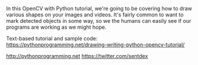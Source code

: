 In this OpenCV with Python tutorial, we're going to be covering how to draw various shapes on your images and videos. It's fairly common to want to mark detected objects in some way, so we the humans can easily see if our programs are working as we might hope.

Text-based tutorial and sample code: https://pythonprogramming.net/drawing-writing-python-opencv-tutorial/

http://pythonprogramming.net
https://twitter.com/sentdex